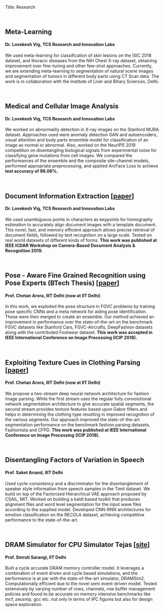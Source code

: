 Title: Research

<br>
<h2>Meta-Learning </h2>
<h4> Dr. Lovekesh Vig, TCS Research and Innovation Labs</h4>
<p>We used meta-learning for classification of skin lesions on the ISIC 2018 dataset, and thoracic diseases from the NIH Chest X-ray dataset, obtaining improvement over fine-tuning and other few-shot approaches. Currently, we are extending meta-learning to segmentation of natural scene images and segmentation of tumors in different body parts using CT Scan data. The work is in collaboration with the Institute of Liver and Biliary Sciences, Delhi.</p>

<br>
<h2>Medical and Cellular Image Analysis </h2>
<h4> Dr. Lovekesh Vig, TCS Research and Innovation Labs</h4>
<p>We worked on abnormality detection in X-ray images on the Stanford MURA dataset. Approaches used were anomaly detection GAN and autoencoders, visual attention and body parts ensemble model for classification of an image as normal or abnormal. Also, worked on the NeurIPS 2019 competition on disentangling biological signals from experimental noise for classifying gene mutations from cell images. We compared the performances of the ensemble and the composite site-channel models, performed appropriate preprocessing, and applied ArcFace Loss to achieve <b>test accuracy of 96.06%.</b></p>

<br>
<h2>Document Information Extraction [<a href="http://kushagramahajan.me/papers/ICDAR_Workshop.pdf">paper</a>]</h2>
<h4> Dr. Lovekesh Vig, TCS Research and Innovation Labs</h4>
<p>We used unambiguous points in characters as keypoints for homography estimation to accurately align document images with a template document. This novel, fast, and memory efficient approach allows precise retrieval of document fields, followed by text recognition on a large scale. Tested on real world datasets of different kinds of forms. <b>This work was published at IEEE ICDAR Workshop on Camera-Based Document Analysis & Recognition 2019.</b></p>

<br>
<h2>Pose - Aware Fine Grained Recognition using Pose Experts (BTech Thesis) [<a href="http://kushagramahajan.me/papers/fgvc_icip.pdf">paper</a>]</h2>
<h4> Prof. Chetan Arora, IIIT Delhi (now at IIT Delhi)</h4>
<p>In this work, we exploited the pose structure in FGVC problems by training pose specific CNNs and a meta network for aiding pose identification. These were then merged to create an ensemble. Our method achieved an improvement in performance over the state-of-the-art on the benchmark FGVC datasets like Stanford Cars, FGVC-Aircrafts, DeepFashion datasets along with the contributed Footwear dataset. <b>This work was accepted in IEEE International Conference on Image Processing (ICIP 2018).</b></p>


<br>
<h2>Exploiting Texture Cues in Clothing Parsing [<a href="http://kushagramahajan.me/papers/texture_icip.pdf">paper</a>]</h2>
<h4> Prof. Chetan Arora, IIIT Delhi (now at IIT Delhi)</h4>
<p>We propose a two-stream deep neural network architecture for fashion image parsing. While the first stream uses the regular fully convolutional network segmentation architecture to give accurate spatial segments, the second stream provides texture features based upon Gabor filters and helps in determining the clothing type resulting in improved recognition of the various segments. Our approach improved the state-of-the-art segmentation performance on the benchmark fashion parsing datasets, Fashionista and CFPD. <b>This work was published at IEEE International Conference on Image Processing (ICIP 2018).</b></p>


<br>
<h2>Disentangling Factors of Variation in Speech</h2>
<h4> Prof. Saket Anand, IIIT Delhi</h4>
<p>Used cycle-consistency and a discriminator for the disentanglement of speaker style information from speech samples in the Timit dataset. We build on top of the Factorized Hierarchical VAE approach proposed by CSAIL, MIT. Worked on building a kaldi based toolkit that produces alignment files and word level segmentation for the input wave files according to the supplied model. Developed CNN-RNN architectures for emotion classification on the RECOLA dataset, achieving competitive performance to the state-of-the-art.</p>



<br>
<h2>DRAM Simulator for CPU Simulator Tejas [<a href="http://www.cse.iitd.ac.in/tejas/">site</a>]</h2>
<h4> Prof. Smruti Sarangi, IIT Delhi</h4> 
<p>Built a cycle accurate DRAM memory controller model. It leverages a combination of event driven and cycle based simulations, and the performance is at par with the state-of-the-art simulator, DRAMSim2. Computationally efficient due to the novel semi event-driven model. Tested extensively by varying number of rows, channels, row buffer management policies and found to be accurate on memory intensive benchmarks like mcf, zeusmp, gcc etc. not only in terms of IPC figures but also for design space exploration.</p>
